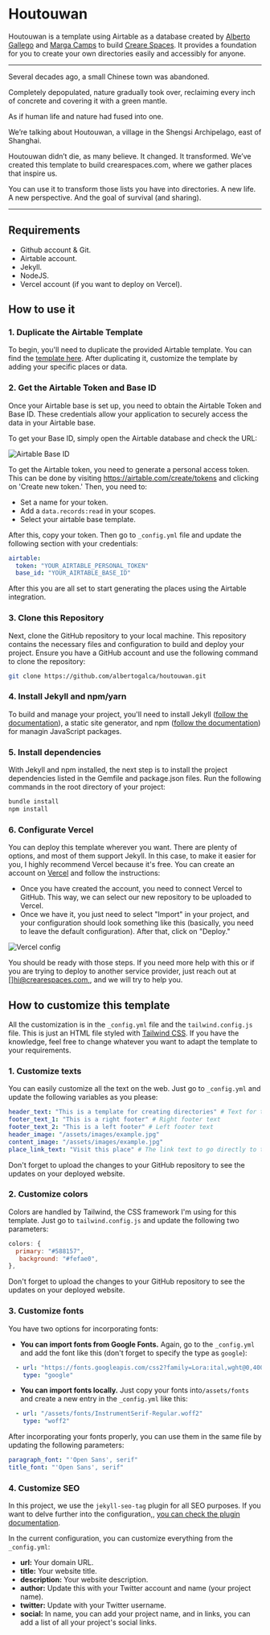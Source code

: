 # Houtouwan

Houtouwan is a template using Airtable as a database created by [Alberto Gallego](https://albertogalca.com/) and [Marga Camps](https://x.com/marga_camps) to build [Creare Spaces](http://crearespaces.com/). It provides a foundation for you to create your own directories easily and accessibly for anyone.

---

Several decades ago, a small Chinese town was abandoned.

Completely depopulated, nature gradually took over, reclaiming every inch of concrete and covering it with a green mantle.

As if human life and nature had fused into one.

We’re talking about Houtouwan, a village in the Shengsi Archipelago, east of Shanghai.

Houtouwan didn’t die, as many believe. It changed. It transformed. We’ve created this template to build crearespaces.com, where we gather places that inspire us.

You can use it to transform those lists you have into directories. A new life. A new perspective. And the goal of survival (and sharing).

---

## Requirements

- Github account & Git.
- Airtable account.
- Jekyll.
- NodeJS.
- Vercel account (if you want to deploy on Vercel).

## How to use it

### 1. Duplicate the Airtable Template

To begin, you'll need to duplicate the provided Airtable template. You can find the [template here](https://airtable.com/appszGRwxOuju9sYi/shrFBTjrS9u2BA78X). After duplicating it, customize the template by adding your specific places or data.

### 2. Get the Airtable Token and Base ID

Once your Airtable base is set up, you need to obtain the Airtable Token and Base ID. These credentials allow your application to securely access the data in your Airtable base.

To get your Base ID, simply open the Airtable database and check the URL:

![Airtable Base ID](assets/images/documentation/base_id.png)

To get the Airtable token, you need to generate a personal access token. This can be done by visiting https://airtable.com/create/tokens and clicking on 'Create new token.' Then, you need to:

- Set a name for your token.
- Add a `data.records:read` in your scopes.
- Select your airtable base template.

After this, copy your token. Then go to `_config.yml` file and update the following section with your credentials:

```yml
airtable:
  token: "YOUR_AIRTABLE_PERSONAL_TOKEN"
  base_id: "YOUR_AIRTABLE_BASE_ID"
```

After this you are all set to start generating the places using the Airtable integration.

### 3. Clone this Repository

Next, clone the GitHub repository to your local machine. This repository contains the necessary files and configuration to build and deploy your project. Ensure you have a GitHub account and use the following command to clone the repository:

````bash
git clone https://github.com/albertogalca/houtouwan.git
````

### 4. Install Jekyll and npm/yarn

To build and manage your project, you'll need to install Jekyll ([follow the documentation](https://jekyllrb.com/docs/)), a static site generator, and npm ([follow the documentation](https://nodejs.org/en/download/package-manager)) for managin JavaScript packages.

### 5. Install dependencies

With Jekyll and npm installed, the next step is to install the project dependencies listed in the Gemfile and package.json files. Run the following commands in the root directory of your project:

````bash
bundle install
npm install
````

### 6. Configurate Vercel

You can deploy this template wherever you want. There are plenty of options, and most of them support Jekyll. In this case, to make it easier for you, I highly recommend Vercel because it's free. You can create an account on [Vercel](https://vercel.com/) and follow the instructions:

- Once you have created the account, you need to connect Vercel to GitHub. This way, we can select our new repository to be uploaded to Vercel.
- Once we have it, you just need to select "Import" in your project, and your configuration should look something like this (basically, you need to leave the default configuration). After that, click on "Deploy."

![Vercel config](assets/images/documentation/vercel_config.png)

You should be ready with those steps. If you need more help with this or if you are trying to deploy to another service provider, just reach out at [][hi@crearespaces.com,](mailto:hi@crearespaces.com), and we will try to help you.


## How to customize this template

All the customization is in the `_config.yml` file and the `tailwind.config.js` file. This is just an HTML file styled with [Tailwind CSS](https://tailwindcss.com/). If you have the knowledge, feel free to change whatever you want to adapt the template to your requirements.

### 1. Customize texts

You can easily customize all the text on the web. Just go to `_config.yml` and update the following variables as you please:

```yaml
header_text: "This is a template for creating directories" # Text for the main header of the website
footer_text_1: "This is a right footer" # Right footer text
footer_text_2: "This is a left footer" # Left footer text
header_image: "/assets/images/example.jpg"
content_image: "/assets/images/example.jpg"
place_link_text: "Visit this place" # The link text to go directly to the location, which will appear on the location details page.
```

Don't forget to upload the changes to your GitHub repository to see the updates on your deployed website.

### 2. Customize colors

Colors are handled by Tailwind, the CSS framework I'm using for this template. Just go to `tailwind.config.js` and update the following two parameters:

```js
colors: {
  primary: "#588157",
   background: "#fefae0",
},
```


Don't forget to upload the changes to your GitHub repository to see the updates on your deployed website.

### 3. Customize fonts

You have two options for incorporating fonts:

- **You can import fonts from Google Fonts.** Again, go to the `_config.yml` and add the font like this (don't forget to specify the type as `google`):

```yaml
  - url: "https://fonts.googleapis.com/css2?family=Lora:ital,wght@0,400..700;1,400..700&family=Open+Sans:ital,wght@0,300..800;1,300..800&display=swap"
    type: "google"
```

- **You can import fonts locally.** Just copy your fonts into`/assets/fonts` and create a new entry in the `_config.yml` like this:

```yaml
  - url: "/assets/fonts/InstrumentSerif-Regular.woff2"
    type: "woff2"
```

After incorporating your fonts properly, you can use them in the same file by updating the following parameters:

```yaml
paragraph_font: "'Open Sans', serif"
title_font: "'Open Sans', serif"
```

### 4. Customize SEO

In this project, we use the `jekyll-seo-tag` plugin for all SEO purposes. If you want to delve further into the configuration,, [you can check the plugin documentation](https://github.com/jekyll/jekyll-seo-tag).

In the current configuration, you can customize everything from the `_config.yml`:

- **url:** Your domain URL.
- **title:** Your website title.
- **description:** Your website description.
- **author:** Update this with your Twitter account and name (your project name).
- **twitter:** Update with your Twitter username.
- **social:** In name, you can add your project name, and in links, you can add a list of all your project's social links.
